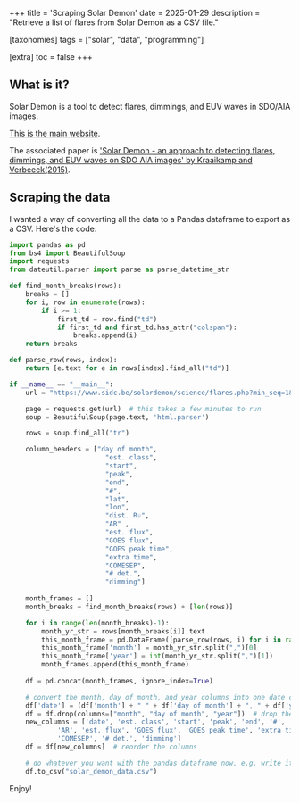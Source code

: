 +++
title = 'Scraping Solar Demon'
date = 2025-01-29
description = "Retrieve a list of flares from Solar Demon as a CSV file."

[taxonomies]
tags = ["solar", "data", "programming"]

[extra]
toc = false
+++

## What is it?

Solar Demon is a tool to detect flares, dimmings, and EUV waves in SDO/AIA images.

[This is the main website](https://www.sidc.be/solardemon/).

The associated paper is ['Solar Demon - an approach to detecting flares, dimmings, and EUV waves on SDO AIA images' by Kraaikamp and Verbeeck(2015)](https://doi.org/10.1051/swsc/2015019). 

## Scraping the data

I wanted a way of converting all the data to a Pandas dataframe to export as a CSV. Here's the code:

```py
import pandas as pd
from bs4 import BeautifulSoup
import requests
from dateutil.parser import parse as parse_datetime_str

def find_month_breaks(rows):
    breaks = []
    for i, row in enumerate(rows):
        if i >= 1:
            first_td = row.find("td")
            if first_td and first_td.has_attr("colspan"):
                breaks.append(i)
    return breaks

def parse_row(rows, index):
    return [e.text for e in rows[index].find_all("td")]

if __name__ == "__main__":
    url = "https://www.sidc.be/solardemon/science/flares.php?min_seq=1&min_flux_est=0.000000001&days=0&science=1"

    page = requests.get(url)  # this takes a few minutes to run
    soup = BeautifulSoup(page.text, 'html.parser')

    rows = soup.find_all("tr")

    column_headers = ["day of month", 
                        "est. class",
                        "start", 
                        "peak", 
                        "end", 
                        "#", 
                        "lat", 
                        "lon", 
                        "dist. R☉", 
                        "AR" ,
                        "est. flux", 
                        "GOES flux",
                        "GOES peak time",
                        "extra time",
                        "COMESEP", 
                        "# det.", 
                        "dimming"]
                    
    month_frames = []
    month_breaks = find_month_breaks(rows) + [len(rows)]

    for i in range(len(month_breaks)-1):
        month_yr_str = rows[month_breaks[i]].text
        this_month_frame = pd.DataFrame([parse_row(rows, i) for i in range(month_breaks[i]+1, month_breaks[i+1])], columns=column_headers)
        this_month_frame['month'] = month_yr_str.split(",")[0]
        this_month_frame['year'] = int(month_yr_str.split(",")[1])
        month_frames.append(this_month_frame)
        
    df = pd.concat(month_frames, ignore_index=True)

    # convert the month, day of month, and year columns into one date column
    df['date'] = (df['month'] + " " + df['day of month'] + ", " + df['year'].astype(str)).map(lambda r: parse_datetime_str(r.replace("&nbsp", "")))
    df = df.drop(columns=["month", "day of month", "year"])  # drop the old columns
    new_columns = ['date', 'est. class', 'start', 'peak', 'end', '#', 'lat', 'lon', 'dist. R☉',
            'AR', 'est. flux', 'GOES flux', 'GOES peak time', 'extra time',
            'COMESEP', '# det.', 'dimming'] 
    df = df[new_columns]  # reorder the columns

    # do whatever you want with the pandas dataframe now, e.g. write it to CSV
    df.to_csv("solar_demon_data.csv")
```

Enjoy!
